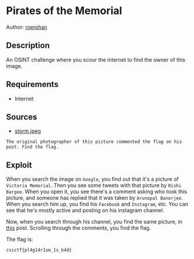 # Pirates of the Memorial

Author: [roerohan](https://github.com/roerohan)

## Description

An OSINT challenge where you scour the internet to find the owner of this image.

## Requirements

- Internet

## Sources

- [storm.jpeg](./storm.jpeg)

```
The original photographer of this picture commented the flag on his post. Find the flag.
```

## Exploit

When you search the image on `Google`, you find out that it's a picture of `Victoria Memorial`. Then you see some tweets with that picture by `Rishi Bargee`. When you open it, you see there's a comment asking who took this picture, and someone has replied that it was taken by `Arunopal Banerjee`. When you search him up, you find his `Facebook` and `Instagram`, etc. You can see that he's mostly active and posting on his instagram channel.
<br />

Now, when you search through his channel, you find the same picture, in [this](https://www.instagram.com/p/B3oKrLQgpko/?utm_source=ig_web_copy_link) post. Scrolling through the comments, you find the flag.
<br />

The flag is:

```
csictf{pl4g14r1sm_1s_b4d}
```